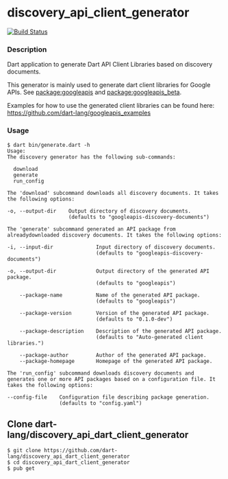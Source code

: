 # discovery_api_client_generator

[![Build Status](https://drone.io/github.com/dart-gde/discovery_api_dart_client_generator/status.png)](https://drone.io/github.com/dart-gde/discovery_api_dart_client_generator/latest)

### Description

Dart application to generate Dart API Client Libraries based on discovery documents.

This generator is mainly used to generate dart client libraries for Google APIs.
See [package:googleapis](https://pub.dartlang.org/packages/googleapis) and [package:googleapis_beta](https://pub.dartlang.org/packages/googleapis_beta).

Examples for how to use the generated client libraries can be found here:
https://github.com/dart-lang/googleapis_examples

### Usage

```
$ dart bin/generate.dart -h
Usage:
The discovery generator has the following sub-commands:

  download
  generate
  run_config

The 'download' subcommand downloads all discovery documents. It takes the following options:

-o, --output-dir    Output directory of discovery documents.
                    (defaults to "googleapis-discovery-documents")

The 'generate' subcommand generated an API package from alreadydownloaded discovery documents. It takes the following options:

-i, --input-dir              Input directory of discovery documents.
                             (defaults to "googleapis-discovery-documents")

-o, --output-dir             Output directory of the generated API package.
                             (defaults to "googleapis")

    --package-name           Name of the generated API package.
                             (defaults to "googleapis")

    --package-version        Version of the generated API package.
                             (defaults to "0.1.0-dev")

    --package-description    Description of the generated API package.
                             (defaults to "Auto-generated client libraries.")

    --package-author         Author of the generated API package.
    --package-homepage       Homepage of the generated API package.

The 'run_config' subcommand downloads discovery documents and generates one or more API packages based on a configuration file. It takes the following options:

--config-file    Configuration file describing package generation.
                 (defaults to "config.yaml")
```

## Clone dart-lang/discovery_api_dart_client_generator

```
$ git clone https://github.com/dart-lang/discovery_api_dart_client_generator
$ cd discovery_api_dart_client_generator
$ pub get
```
